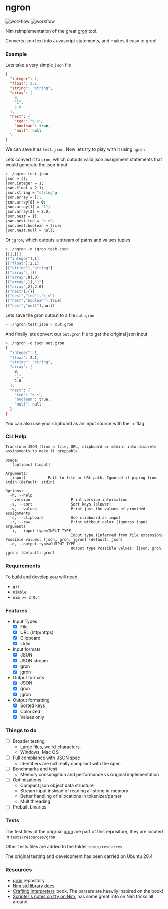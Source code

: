 # ngron

![workflow](https://github.com/virizar/ngron/actions/workflows/ci.yml/badge.svg)
![workflow](https://github.com/virizar/ngron/actions/workflows/doctest.yml/badge.svg)

Nim reimplementation of the great [gron](https://github.com/tomnomnom/gron) tool.

Converts json text into Javascript statements, and makes it easy to grep!

### Example

Lets take a very simple `json` file

``` json
{
  "integer": 1,
  "float": 2.1,
  "string": "string",
  "array": [
    0,
    "1",
    2.0
  ],
  "nest": {
    "ted": "ಠ_ಠ",
    "boolean": true,
    "null": null
  }
}
```

We can save it as `test.json`. Now lets try to play with it using `ngron`


Lets convert it to `gron`, which outputs valid json assignment statements that would generate the json input

``` bash
> ./ngron test.json
json = {};
json.integer = 1;
json.float = 2.1;
json.string = "string";
json.array = [];
json.array[0] = 0;
json.array[1] = "1";
json.array[2] = 2.0;
json.nest = {};
json.nest.ted = "ಠ_ಠ";
json.nest.boolean = true;
json.nest.null = null;
```

Or `jgron`, which outputs a stream of paths and values tuples

``` bash
> ./ngron -o jgron test.json
[[],{}]
[["integer"],1]
[["float"],2.1]
[["string"],"string"]
[["array"],[]]
[["array",0],0]
[["array",1],"1"]
[["array",2],2.0]
[["nest"],{}]
[["nest","ted"],"ಠ_ಠ"]
[["nest","boolean"],true]
[["nest","null"],null]
```

Lets save the gron output to a file `out.gron`

``` bash
> ./ngron test.json > out.gron
```

And finally lets convert our `out.gron` file to get the original json input

``` bash
> ./ngron -o json out.gron 
{
  "integer": 1,
  "float": 2.1,
  "string": "string",
  "array": [
    0,
    "1",
    2.0
  ],
  "nest": {
    "ted": "ಠ_ಠ",
    "boolean": true,
    "null": null
  }
}
```

You can also use your clipboard as an input source with the `-c` flag

### CLI Help

```
Transform JSON (from a file, URL, clipboard or stdin) into discrete assignments to make it greppable

Usage:
   [options] [input]

Arguments:
  [input]          Path to file or URL path. Ignored if piping from  stdin (default: stdin)

Options:
  -h, --help
  --version                  Print version information
  -s, --sort                 Sort keys (slower)
  -v, --values               Print just the values of provided assignments
  -c, --clipboard            Use clipboard as input
  -r, --raw                  Print without color (ignores input argument)
  -i, --input-type=INPUT_TYPE
                             Input type (Inferred from file extension) Possible values: [json, gron, jgron] (default: json)
  -o, --output-type=OUTPUT_TYPE
                             Output type Possible values: [json, gron, jgron] (default: gron)
```

### Requirements

To build and develop you will need

- `git`
- `nimble`
- `nim >= 2.0.4`


### Features 
- Input Types
  - [x] File
  - [x] URL (http/https)
  - [x] Clipboard
  - [x] stdin
- Input formats
  - [x] JSON
  - [x] JSON stream
  - [x] gron
  - [x] jgron
- Output formats
  - [x] JSON
  - [x] gron
  - [x] jgron
- Output formatting
  - [x] Sorted keys
  - [x] Colorized
  - [x] Values only

### Things to do
- [ ] Broader testing
  - Large files, weird characters.
  - Windows, Mac OS 
- [ ] Full compliance with JSON spec
  - Identifiers are not really compliant with the spec
- [ ] Benchmarks and test
  - Memory consumption and performance vs original implementation
- [ ] Optimizations
  - Compact json object data structure
  - Stream input instead of reading all string in memory
  - Better handling of allocations in tokenizer/parser
  - Multithreading
- [ ] Prebuilt binaries

### Tests


The test files of the original [gron](https://github.com/tomnomnom/gron) are part of this repository, they are located in `tests/resources/gron`

Other tests files are added to the folder `tests/resources`

The original testing and development has been carried on Ubuntu 20.4

### Resources

- [gron](https://github.com/tomnomnom/gron) repository
- [Nim std library docs](https://nim-lang.org/docs/lib.html)
- [Crafting interpreters](https://craftinginterpreters.com/) book. The parsers are heavily inspired on the book!
- [Scripter's notes on tty on Nim](https://scripter.co/nim-check-if-stdin-stdout-are-associated-with-terminal-or-pipe/), has some great info on Nim tricks all around
